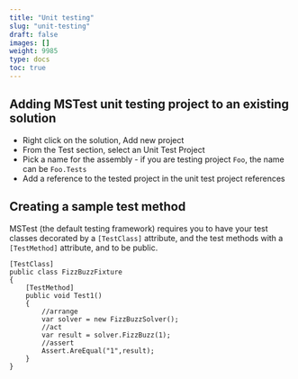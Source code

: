 ```yaml
---
title: "Unit testing"
slug: "unit-testing"
draft: false
images: []
weight: 9985
type: docs
toc: true
---
```


## Adding MSTest unit testing project to an existing solution
* Right click on the solution, Add new project
* From the Test section, select an Unit Test Project
* Pick a name for the assembly - if you are testing project `Foo`, the name can be `Foo.Tests`
* Add a reference to the tested project in the unit test project references


## Creating a sample test method
MSTest (the default testing framework) requires you to have your test classes decorated by a `[TestClass]` attribute, and the test methods with a `[TestMethod]` attribute, and to be public. 

    [TestClass]
    public class FizzBuzzFixture
    {
        [TestMethod]
        public void Test1()
        {
            //arrange
            var solver = new FizzBuzzSolver();
            //act
            var result = solver.FizzBuzz(1);
            //assert
            Assert.AreEqual("1",result);
        }
    }

